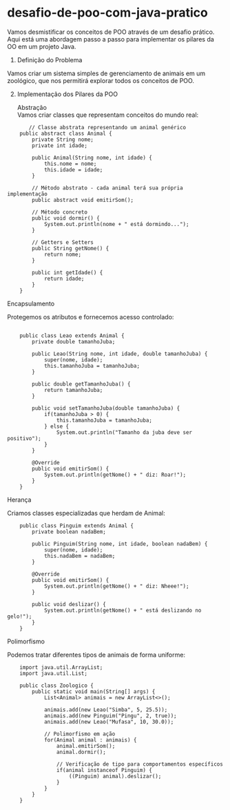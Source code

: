 # desafio-de-poo-com-java-pratico

  Vamos desmistificar os conceitos de POO através de um desafio prático. Aqui está uma abordagem passo a passo para implementar os pilares da OO em um projeto Java.

1. Definição do Problema

  Vamos criar um sistema simples de gerenciamento de animais em um zoológico, que nos permitirá explorar todos os conceitos de POO.

2. Implementação dos Pilares da POO

   Abstração\
   Vamos criar classes que representam conceitos do mundo real:

```
       // Classe abstrata representando um animal genérico
    public abstract class Animal {
        private String nome;
        private int idade;
        
        public Animal(String nome, int idade) {
            this.nome = nome;
            this.idade = idade;
        }
        
        // Método abstrato - cada animal terá sua própria implementação
        public abstract void emitirSom();
        
        // Método concreto
        public void dormir() {
            System.out.println(nome + " está dormindo...");
        }
        
        // Getters e Setters
        public String getNome() {
            return nome;
        }
        
        public int getIdade() {
            return idade;
        }
    }
```

Encapsulamento

Protegemos os atributos e fornecemos acesso controlado:

```

    public class Leao extends Animal {
        private double tamanhoJuba;
        
        public Leao(String nome, int idade, double tamanhoJuba) {
            super(nome, idade);
            this.tamanhoJuba = tamanhoJuba;
        }
        
        public double getTamanhoJuba() {
            return tamanhoJuba;
        }
        
        public void setTamanhoJuba(double tamanhoJuba) {
            if(tamanhoJuba > 0) {
                this.tamanhoJuba = tamanhoJuba;
            } else {
                System.out.println("Tamanho da juba deve ser positivo");
            }
        }
        
        @Override
        public void emitirSom() {
            System.out.println(getNome() + " diz: Roar!");
        }
    }

```

Herança

Criamos classes especializadas que herdam de Animal:

```
    public class Pinguim extends Animal {
        private boolean nadaBem;
        
        public Pinguim(String nome, int idade, boolean nadaBem) {
            super(nome, idade);
            this.nadaBem = nadaBem;
        }
        
        @Override
        public void emitirSom() {
            System.out.println(getNome() + " diz: Nheee!");
        }
        
        public void deslizar() {
            System.out.println(getNome() + " está deslizando no gelo!");
        }
    }
```

Polimorfismo

Podemos tratar diferentes tipos de animais de forma uniforme:

```
    import java.util.ArrayList;
    import java.util.List;
    
    public class Zoologico {
        public static void main(String[] args) {
            List<Animal> animais = new ArrayList<>();
            
            animais.add(new Leao("Simba", 5, 25.5));
            animais.add(new Pinguim("Pingu", 2, true));
            animais.add(new Leao("Mufasa", 10, 30.0));
            
            // Polimorfismo em ação
            for(Animal animal : animais) {
                animal.emitirSom();
                animal.dormir();
                
                // Verificação de tipo para comportamentos específicos
                if(animal instanceof Pinguim) {
                    ((Pinguim) animal).deslizar();
                }
            }
        }
    }
```









